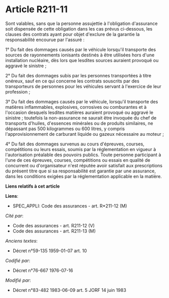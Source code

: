 # Article R211-11

Sont valables, sans que la personne assujettie à l'obligation d'assurance soit dispensée de cette obligation dans les cas
prévus ci-dessous, les clauses des contrats ayant pour objet d'exclure de la garantie la responsabilité encourue par
l'assuré :

1° Du fait des dommages causés par le véhicule lorsqu'il transporte des sources de rayonnements ionisants destinés à être
utilisées hors d'une installation nucléaire, dès lors que lesdites sources auraient provoqué ou aggravé le sinistre ;

2° Du fait des dommages subis par les personnes transportées à titre onéreux, sauf en ce qui concerne les contrats souscrits
par des transporteurs de personnes pour les véhicules servant à l'exercice de leur profession ;

3° Du fait des dommages causés par le véhicule, lorsqu'il transporte des matières inflammables, explosives, corrosives ou
comburantes et à l'occasion desquels lesdites matières auraient provoqué ou aggravé le sinistre ; toutefois la non-assurance
ne saurait être invoquée du chef de transports d'huiles, d'essences minérales ou de produits similaires, ne dépassant pas 500
kilogrammes ou 600 litres, y compris l'approvisionnement de carburant liquide ou gazeux nécessaire au moteur ;

4° Du fait des dommages survenus au cours d'épreuves, courses, compétitions ou leurs essais, soumis par la réglementation en
vigueur à l'autorisation préalable des pouvoirs publics. Toute personne participant à l'une de ces épreuves, courses,
compétitions ou essais en qualité de concurrent ou d'organisateur n'est réputée avoir satisfait aux prescriptions du présent
titre que si sa responsabilité est garantie par une assurance, dans les conditions exigées par la réglementation applicable
en la matière.

**Liens relatifs à cet article**

**Liens**:

  - SPEC_APPLI: Code des assurances - art. R*211-12 (M)

_Cité par_:

  - Code des assurances - art. R211-12 (V)
  - Code des assurances - art. R211-13 (M)

_Anciens textes_:

  - Décret n°59-135 1959-01-07 art. 10

_Codifié par_:

  - Décret n°76-667 1976-07-16

_Modifié par_:

  - Décret n°83-482 1983-06-09 art. 5 JORF 14 juin 1983
